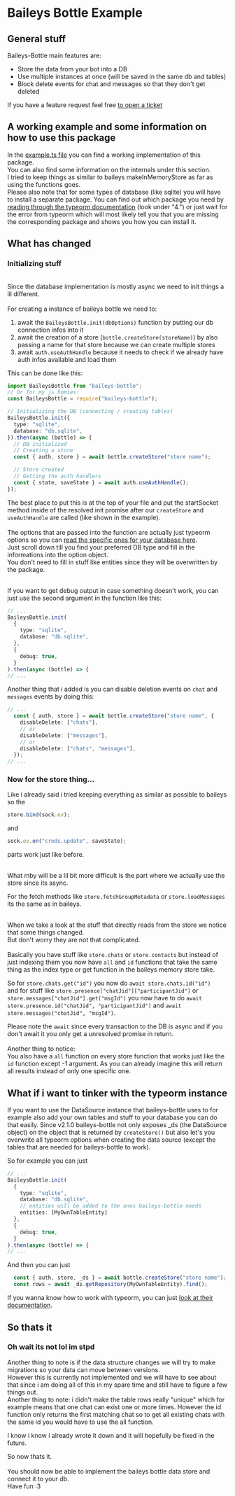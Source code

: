 # Baileys Bottle Example

## General stuff

Baileys-Bottle main features are:

- Store the data from your bot into a DB
- Use multiple instances at once (will be saved in the same db and tables)
- Block delete events for chat and messages so that they don't get deleted

If you have a feature request feel free [to open a ticket](https://github.com/lucassaud/baileys-bottle-devstroupe/issues/new/choose)

## A working example and some information on how to use this package

In the [example.ts file](https://github.com/lucassaud/baileys-bottle-devstroupe/blob/master/src/example/example.ts) you can find a working implementation of this package.<br/>
You can also find some information on the internals under this section.<br/>
I tried to keep things as similar to baileys makeInMemoryStore as far as using the functions goes.<br/>
Please also note that for some types of database (like sqlite) you will have to install a separate package. You can find out which package you need by [reading through the typeorm documentation](https://typeorm.io/#installation) (look under "4.") or just wait for the error from typeorm which will most likely tell you that you are missing the corresponding package and shows you how you can install it.

## What has changed

### Initializing stuff

<br/>
Since the database implementation is mostly async we need to init things a lil different.
<br/>
<br/>
For creating a instance of baileys bottle we need to:

1. await the `BaileysBottle.init(dbOptions)` function by putting our db connection infos into it
2. await the creation of a store (`bottle.createStore(storeName)`) by also passing a name for that store because we can create multiple stores
3. await `auth.useAuthHandle` because it needs to check if we already have auth infos available and load them

This can be done like this:

```ts
import BaileysBottle from "baileys-bottle";
// Or for my js homies:
const BaileysBottle = require("baileys-bottle");

// Initializing the DB (connecting / creating tables)
BaileysBottle.init({
  type: "sqlite",
  database: "db.sqlite",
}).then(async (bottle) => {
  // DB initialized
  // Creating a store
  const { auth, store } = await bottle.createStore("store name");

  // Store created
  // Getting the auth handlers
  const { state, saveState } = await auth.useAuthHandle();
});
```

The best place to put this is at the top of your file and put the startSocket method inside of the resolved init promise after our `createStore` and `useAuthHandle` are called (like shown in the example).<br/><br/>
The options that are passed into the function are actually just typeorm options so you can [read the specific ones for your database here](https://typeorm.io/data-source-options#mysql--mariadb-data-source-options).<br/>
Just scroll down till you find your preferred DB type and fill in the informations into the option object.<br/>
You don't need to fill in stuff like entities since they will be overwritten by the package.<br/><br/>

If you want to get debug output in case something doesn't work, you can just use the second argument in the function like this:

```ts
// ...
BaileysBottle.init(
  {
    type: "sqlite",
    database: "db.sqlite",
  },
  {
    debug: true,
  }
).then(async (bottle) => {
// ...
```

Another thing that i added is you can disable deletion events on `chat` and `messages` events by doing this:

```ts
// ...
  const { auth, store } = await bottle.createStore("store name", {
    disableDelete: ["chats"],
    // or
    disableDelete: ["messages"],
    // or 
    disableDelete: ["chats", "messages"],
  });
// ...
```

### Now for the store thing...

Like i already said i tried keeping everything as similar as possible to baileys so the

```ts
store.bind(sock.ev);
```

and

```ts
sock.ev.on("creds.update", saveState);
```

parts work just like before.<br/><br/>

What mby will be a lil bit more difficult is the part where we actually use the store since its async.<br/>

For the fetch methods like `store.fetchGroupMetadata` or `store.loadMessages` its the same as in baileys.<br/><br/>

When we take a look at the stuff that directly reads from the store we notice that some things changed.<br/>
But don't worry they are not that complicated.<br/><br/>
Basically you have stuff like `store.chats` or `store.contacts` but instead of just indexing them you now have `all` and `id` functions that take the same thing as the index type or get function in the baileys memory store take.

So for `store.chats.get("id")` you now do `await store.chats.id("id")`<br/> and for stuff like `store.presence["chatJid"]["participantJid"]` or `store.messages["chatJid"].get("msgId")` you now have to do `await store.presence.id("chatJid", "participantJid")` and `await store.messages("chatJid", "msgId")`.

Please note the `await` since every transaction to the DB is async and if you don't await it you only get a unresolved promise in return.<br/><br/>
Another thing to notice:<br/>You also have a `all` function on every store function that works just like the `id` function except -1 argument. As you can already imagine this will return all results instead of only one specific one.

## What if i want to tinker with the typeorm instance

If you want to use the DataSource instance that baileys-bottle uses to for example also add your own tables and stuff to your database you can do that easily.
Since v2.1.0 baileys-bottle not only exposes _ds (the DataSource object) on the object that is returned by `createStore()` but also let's you overwrite all typeorm options when creating the data source (except the tables that are needed for baileys-bottle to work).

So for example you can just
```ts
// ...
BaileysBottle.init(
  {
    type: "sqlite",
    database: "db.sqlite",
    // entities will be added to the ones baileys-bottle needs
    entities: [MyOwnTableEntity]
  },
  {
    debug: true,
  }
).then(async (bottle) => {
// ...
```
And then you can just
```ts
  const { auth, store, _ds } = await bottle.createStore("store name");
  const rows = await _ds.getRepository(MyOwnTableEntity).find();
```

If you wanna know how to work with typeorm, you can just [look at their documentation](https://typeorm.io).

## So thats it

### Oh wait its not lol im stpd

Another thing to note is if the data structure changes we will try to make migrations so your data can move between versions.<br/>However this is currently not implemented and we will have to see about that since i am doing all of this in my spare time and still have to figure a few things out.<br/>
Another thing to note: i didn't make the table rows really "unique" which for example means that one chat can exist one or more times. However the id function only returns the first matching chat so to get all existing chats with the same id you would have to use the all function.

I know i know i already wrote it down and it will hopefully be fixed in the future.

So now thats it.<br/><br/>
You should now be able to implement the baileys bottle data store and connect it to your db.<br/>
Have fun :3
